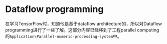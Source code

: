 # Dataflow programming

在学习TensorFlow时，知道他是基于dataflow architecture的，所以对Dataflow programming进行了一些了解。这部分内容已经移到了工程parallel computing的`Application\Parallel-numeric-processing-system`中。

